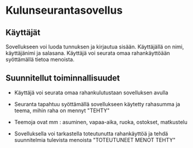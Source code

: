 <h1> Kulunseurantasovellus </h1>

<h2> Käyttäjät </h2>
Sovellukseen voi luoda tunnuksen ja kirjautua sisään.
Käyttäjällä on nimi, käyttäjänimi ja salasana.
Käyttäjä voi seurata omaa rahankäyttöään syöttämällä tietoa menoista.

<h2> Suunnitellut toiminnallisuudet</h2>

* Käyttäjä voi seurata omaa rahankulutustaan sovelluksen avulla 

* Seuranta tapahtuu syöttämällä sovellukseen käytetty rahasumma ja teema, mihin raha on mennyt "TEHTY"

* Teemoja ovat mm : asuminen, vapaa-aika, ruoka, ostokset, matkustelu

* Sovelluksella voi tarkastella toteutunutta rahankäyttöä ja tehdä suunnitelmia tulevista menoista "TOTEUTUNEET MENOT TEHTY"

